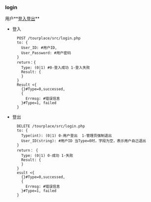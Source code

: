 ### login

用户**[登入](login_in)[登出](login_out)**

- <a name="login_in">登入</a>

        POST /tourplace/src/login.php
        to: {
          User_ID: #用户ID,
          User_Password: #用户密码
        }
        return：{
          Type: (0|1) #0-登入成功 1-登入失败
          Result: {
          }
        }
        Result <{
          {}#Type=0,successed,
          {
            Errmsg: #错误信息
          }#Type=1, failed
        }
- <a name="login_out">登出</a>

        DELETE /tourplace/src/login.php
        to: {
          Type(int): (0|1) 0-用户登出  1-管理员强制退出
          User_ID(string): #用户ID 当Type=0时，字段为空，表示用户自己退出
        }
        return： {
          Type: (0|1) 0-成功 1-失败
          Result: {
          }
        }
        esult <{
          {}#Type=0,successed,
          {
            Errmsg: #错误信息
          }#Type=1, failed
        }
